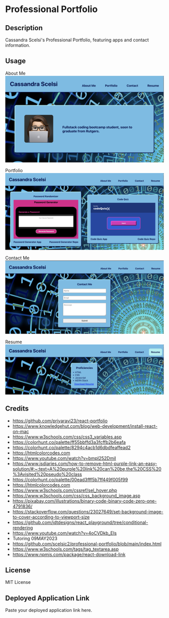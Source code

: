 # Professional Portfolio

## Description

Cassandra Scelsi's Professional Portfolio, featuring apps and contact information.

## Usage

About Me
![about me screenshot](./src/assets/images/s1.png)

Portfolio
![portfolio me screenshot](./src/assets/images/s2.png)

Contact Me
![contact me screenshot](./src/assets/images/s3.png)

Resume
![resume me screenshot](./src/assets/images/s4.png)


## Credits

- https://github.com/priyaravi23/react-portfolio
- https://www.knowledgehut.com/blog/web-development/install-react-on-mac
- https://www.w3schools.com/css/css3_variables.asp
- https://colorhunt.co/palette/ff55bbffd3a3fcffb2b6eafa
- https://colorhunt.co/palette/8294c4acb1d6dbdfeaffead2
- https://htmlcolorcodes.com
- https://www.youtube.com/watch?v=bmpI252DmiI
- https://www.jsdiaries.com/how-to-remove-html-purple-link-an-easy-solution/#:~:text=A%20purple%20link%20can%20be,the%20CSS%20%3Avisited%20pseudo%20class
- https://colorhunt.co/palette/00ead3fff5b7ff449f005f99
- https://htmlcolorcodes.com
- https://www.w3schools.com/cssref/sel_hover.php
- https://www.w3schools.com/css/css_background_image.asp
- https://pixabay.com/illustrations/binary-code-binary-code-zero-one-4791836/
- https://stackoverflow.com/questions/23027649/set-background-image-to-cover-according-to-viewport-size
- https://github.com/jdtdesigns/react_playground/tree/conditional-rendering
- https://www.youtube.com/watch?v=4oCVDkb_EIs
- Tutoring 09MAY2023
- https://github.com/scelsic2/professional-portfolio/blob/main/index.html
- https://www.w3schools.com/tags/tag_textarea.asp
- https://www.npmjs.com/package/react-download-link

## License

MIT License

## Deployed Application Link

Paste your deployed application link here.

